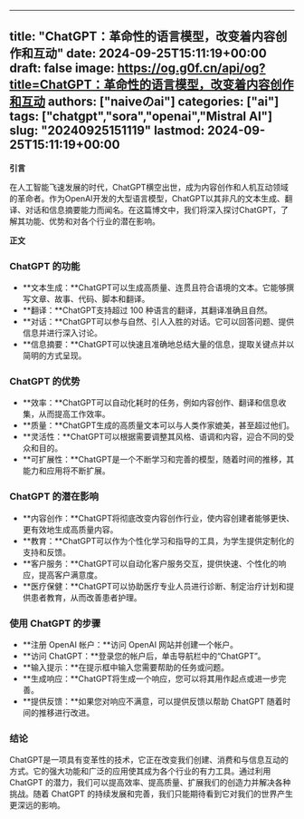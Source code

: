 
---
title: "ChatGPT：革命性的语言模型，改变着内容创作和互动"
date: 2024-09-25T15:11:19+00:00
draft: false
image: https://og.g0f.cn/api/og?title=ChatGPT：革命性的语言模型，改变着内容创作和互动
authors: ["naiveのai"]
categories: ["ai"]
tags: ["chatgpt","sora","openai","Mistral AI"]
slug: "20240925151119"
lastmod: 2024-09-25T15:11:19+00:00
---
**引言**

在人工智能飞速发展的时代，ChatGPT横空出世，成为内容创作和人机互动领域的革命者。作为OpenAI开发的大型语言模型，ChatGPT以其非凡的文本生成、翻译、对话和信息摘要能力而闻名。在这篇博文中，我们将深入探讨ChatGPT，了解其功能、优势和对各个行业的潜在影响。

**正文**

### ChatGPT 的功能

- **文本生成：**ChatGPT可以生成高质量、连贯且符合语境的文本。它能够撰写文章、故事、代码、脚本和翻译。
- **翻译：**ChatGPT支持超过 100 种语言的翻译，其翻译准确且自然。
- **对话：**ChatGPT可以参与自然、引人入胜的对话。它可以回答问题、提供信息并进行深入讨论。
- **信息摘要：**ChatGPT可以快速且准确地总结大量的信息，提取关键点并以简明的方式呈现。

### ChatGPT 的优势

- **效率：**ChatGPT可以自动化耗时的任务，例如内容创作、翻译和信息收集，从而提高工作效率。
- **质量：**ChatGPT生成的高质量文本可以与人类作家媲美，甚至超过他们。
- **灵活性：**ChatGPT可以根据需要调整其风格、语调和内容，迎合不同的受众和目的。
- **可扩展性：**ChatGPT是一个不断学习和完善的模型，随着时间的推移，其能力和应用将不断扩展。

### ChatGPT 的潜在影响

- **内容创作：**ChatGPT将彻底改变内容创作行业，使内容创建者能够更快、更有效地生成高质量内容。
- **教育：**ChatGPT可以作为个性化学习和指导的工具，为学生提供定制化的支持和反馈。
- **客户服务：**ChatGPT可以自动化客户服务交互，提供快速、个性化的响应，提高客户满意度。
- **医疗保健：**ChatGPT可以协助医疗专业人员进行诊断、制定治疗计划和提供患者教育，从而改善患者护理。

### 使用 ChatGPT 的步骤

- **注册 OpenAI 帐户：**访问 OpenAI 网站并创建一个帐户。
- **访问 ChatGPT：**登录您的帐户后，单击导航栏中的“ChatGPT”。
- **输入提示：**在提示框中输入您需要帮助的任务或问题。
- **生成响应：**ChatGPT将生成一个响应，您可以将其用作起点或进一步完善。
- **提供反馈：**如果您对响应不满意，可以提供反馈以帮助 ChatGPT 随着时间的推移进行改进。

### 结论

ChatGPT是一项具有变革性的技术，它正在改变我们创建、消费和与信息互动的方式。它的强大功能和广泛的应用使其成为各个行业的有力工具。通过利用 ChatGPT 的潜力，我们可以提高效率、提高质量、扩展我们的创造力并解决各种挑战。随着 ChatGPT 的持续发展和完善，我们只能期待看到它对我们的世界产生更深远的影响。